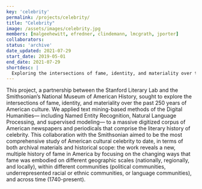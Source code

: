 ```yaml
---
key: 'celebrity'
permalink: /projects/celebrity/
title: "Celebrity"
image: /assets/images/celebrity.jpg
members: [malgeehewitt, efredner, clindemann, lmcgrath, jporter]
collaborators:
status: 'archive'
date_updated: 2021-07-29
start_date: 2019-05-01
end_date: 2021-07-29
shortdesc: |
  Exploring the intersections of fame, identity, and materiality over the past 250 years of American culture
---
```


This project, a partnership between the Stanford Literary Lab and the Smithsonian’s National Museum of American History, sought to explore the intersections of fame, identity, and materiality over the past 250 years of American culture. We applied text mining-based methods of the Digital Humanities— including Named Entity Recognition, Natural Language Processing, and supervised modeling— to a massive digitized corpus of American newspapers and periodicals that comprise the literary history of celebrity. This collaboration with the Smithsonian aimed to be the most comprehensive study of American cultural celebrity to date, in terms of both archival materials and historical scope: the work reveals a new, multiple history of fame in America by focusing on the changing ways that fame was embodied on different geographic scales (nationally, regionally, and locally), within different communities (political communities, underrepresented racial or ethnic communities, or language communities), and across time (1740-present).